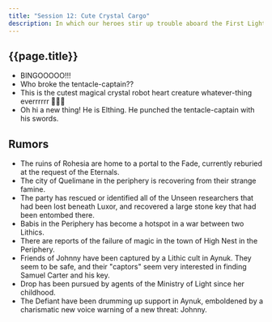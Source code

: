 ```yaml
---
title: "Session 12: Cute Crystal Cargo"
description: In which our heroes stir up trouble aboard the First Light.
---
```


## {{page.title}}

* BINGOOOOO!!!
* Who broke the tentacle-captain??
* This is the cutest magical crystal robot heart creature whatever-thing everrrrrr 💖🥺💖
* Oh hi a new thing! He is Elthing. He punched the tentacle-captain with his swords.

## Rumors
* The ruins of Rohesia are home to a portal to the Fade, currently reburied at the request of the Eternals.
* The city of Quelimane in the periphery is recovering from their strange famine.
* The party has rescued or identified all of the Unseen researchers that had been lost beneath Luxor, and recovered a large stone key that had been entombed there.
* Babis in the Periphery has become a hotspot in a war between two Lithics.
* There are reports of the failure of magic in the town of High Nest in the Periphery.
* Friends of Johnny have been captured by a Lithic cult in Aynuk. They seem to be safe, and their "captors" seem very interested in finding Samuel Carter and his key.
* Drop has been pursued by agents of the Ministry of Light since her childhood.
* The Defiant have been drumming up support in Aynuk, emboldened by a charismatic new voice warning of a new threat: Johnny.
